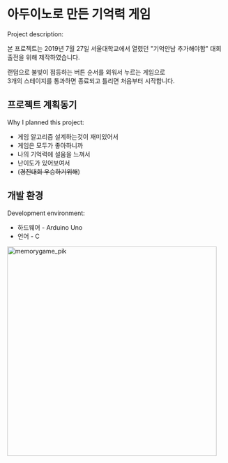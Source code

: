 # 아두이노로 만든 기억력 게임
Project description: <br>

본 프로젝트는 2019년 7월 27일 서울대학교에서 열렸던 "기억안남 추가해야함" 대회 출전을 위해 제작하였습니다.

랜덤으로 불빛이 점등하는 버튼 순서를 외워서 누르는 게임으로 <br>
3개의 스테이지를 통과하면 종료되고 틀리면 처음부터 시작합니다.

## 프로젝트 계획동기
Why I planned this project:

+ 게임 알고리즘 설계하는것이 재미있어서
+ 게임은 모두가 좋아하니까
+ 나의 기억력에 설움을 느껴서
+ 난이도가 있어보여서
+ (~~경진대회 우승하기위해~~)

## 개발 환경
Development environment: <br>

+ 하드웨어 - Arduino Uno
+ 언어 - C

<img width="480" alt="memorygame_pik" src="https://user-images.githubusercontent.com/11024746/93783597-d6460c00-fc66-11ea-8073-c95463802345.png">
